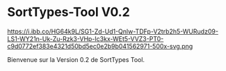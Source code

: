 # SortTypes-Tool V0.2

<img>https://i.ibb.co/HG64k9L/SG1-Zd-Ud1-Qnlw-TDFp-V2trb2h5-WURudz09-LS1-WY21n-Uk-Zu-Rzk3-VHp-Ic3kx-WEt5-VVZ3-PT0-c9d0772ef383e4321d50bd5ec0e2b9b041562971-500x-svg.png</img>

Bienvenue sur la Version 0.2 de SortTypes Tool.
